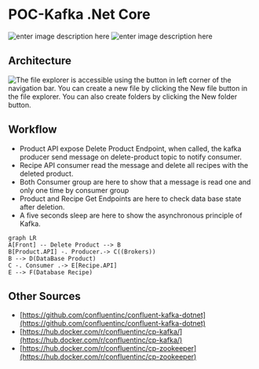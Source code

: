 # POC-Kafka .Net Core
![enter image description here](https://img.shields.io/badge/.Net%20Core-3.1-blue.svg) ![enter image description here](https://img.shields.io/badge/docker-19.03.8-lightblue.svg)


## Architecture
![The file explorer is accessible using the button in left corner of the navigation bar. You can create a new file by clicking the **New file** button in the file explorer. You can also create folders by clicking the **New folder** button.](https://i.ibb.co/Fqz3SGN/Sch-ma-POC-Kafka.jpg)

## Workflow

 - Product API expose Delete Product Endpoint, when called, the kafka
   producer send message on delete-product topic to notify consumer.
 - Recipe API consumer read the message and delete all recipes with the
   deleted product.
 - Both Consumer group are here to show that a message is read one and
   only one time by consumer group
 - Product and Recipe Get Endpoints are here to check data base state
   after deletion.
 - A five seconds sleep are here to show the asynchronous principle of
   Kafka.
   
```mermaid
graph LR
A[Front] -- Delete Product --> B
B[Product.API] -. Producer.-> C((Brokers))
B --> D(DataBase Product)
C -. Consumer .-> E[Recipe.API]
E --> F(Database Recipe)
```

## Other Sources

 - [https://github.com/confluentinc/confluent-kafka-dotnet](https://github.com/confluentinc/confluent-kafka-dotnet)
 - [https://hub.docker.com/r/confluentinc/cp-kafka/](https://hub.docker.com/r/confluentinc/cp-kafka/)
 - [https://hub.docker.com/r/confluentinc/cp-zookeeper](https://hub.docker.com/r/confluentinc/cp-zookeeper)
 
